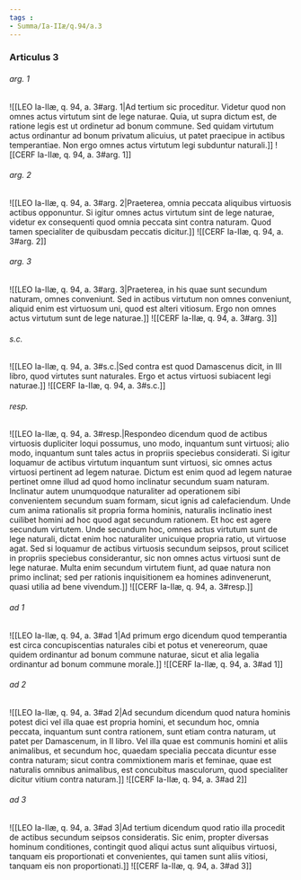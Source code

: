 ```yaml
---
tags : 
- Summa/Ia-IIæ/q.94/a.3
---
```


### Articulus 3

###### arg. 1
![[LEO Ia-IIæ, q. 94, a. 3#arg. 1|Ad tertium sic proceditur. Videtur quod non omnes actus virtutum sint de lege naturae. Quia, ut supra dictum est, de ratione legis est ut ordinetur ad bonum commune. Sed quidam virtutum actus ordinantur ad bonum privatum alicuius, ut patet praecipue in actibus temperantiae. Non ergo omnes actus virtutum legi subduntur naturali.]]
![[CERF Ia-IIæ, q. 94, a. 3#arg. 1]]

###### arg. 2
![[LEO Ia-IIæ, q. 94, a. 3#arg. 2|Praeterea, omnia peccata aliquibus virtuosis actibus opponuntur. Si igitur omnes actus virtutum sint de lege naturae, videtur ex consequenti quod omnia peccata sint contra naturam. Quod tamen specialiter de quibusdam peccatis dicitur.]]
![[CERF Ia-IIæ, q. 94, a. 3#arg. 2]]

###### arg. 3
![[LEO Ia-IIæ, q. 94, a. 3#arg. 3|Praeterea, in his quae sunt secundum naturam, omnes conveniunt. Sed in actibus virtutum non omnes conveniunt, aliquid enim est virtuosum uni, quod est alteri vitiosum. Ergo non omnes actus virtutum sunt de lege naturae.]]
![[CERF Ia-IIæ, q. 94, a. 3#arg. 3]]

###### s.c.
![[LEO Ia-IIæ, q. 94, a. 3#s.c.|Sed contra est quod Damascenus dicit, in III libro, quod virtutes sunt naturales. Ergo et actus virtuosi subiacent legi naturae.]]
![[CERF Ia-IIæ, q. 94, a. 3#s.c.]]

###### resp.
![[LEO Ia-IIæ, q. 94, a. 3#resp.|Respondeo dicendum quod de actibus virtuosis dupliciter loqui possumus, uno modo, inquantum sunt virtuosi; alio modo, inquantum sunt tales actus in propriis speciebus considerati. Si igitur loquamur de actibus virtutum inquantum sunt virtuosi, sic omnes actus virtuosi pertinent ad legem naturae. Dictum est enim quod ad legem naturae pertinet omne illud ad quod homo inclinatur secundum suam naturam. Inclinatur autem unumquodque naturaliter ad operationem sibi convenientem secundum suam formam, sicut ignis ad calefaciendum. Unde cum anima rationalis sit propria forma hominis, naturalis inclinatio inest cuilibet homini ad hoc quod agat secundum rationem. Et hoc est agere secundum virtutem. Unde secundum hoc, omnes actus virtutum sunt de lege naturali, dictat enim hoc naturaliter unicuique propria ratio, ut virtuose agat. Sed si loquamur de actibus virtuosis secundum seipsos, prout scilicet in propriis speciebus considerantur, sic non omnes actus virtuosi sunt de lege naturae. Multa enim secundum virtutem fiunt, ad quae natura non primo inclinat; sed per rationis inquisitionem ea homines adinvenerunt, quasi utilia ad bene vivendum.]]
![[CERF Ia-IIæ, q. 94, a. 3#resp.]]

###### ad 1
![[LEO Ia-IIæ, q. 94, a. 3#ad 1|Ad primum ergo dicendum quod temperantia est circa concupiscentias naturales cibi et potus et venereorum, quae quidem ordinantur ad bonum commune naturae, sicut et alia legalia ordinantur ad bonum commune morale.]]
![[CERF Ia-IIæ, q. 94, a. 3#ad 1]]

###### ad 2
![[LEO Ia-IIæ, q. 94, a. 3#ad 2|Ad secundum dicendum quod natura hominis potest dici vel illa quae est propria homini, et secundum hoc, omnia peccata, inquantum sunt contra rationem, sunt etiam contra naturam, ut patet per Damascenum, in II libro. Vel illa quae est communis homini et aliis animalibus, et secundum hoc, quaedam specialia peccata dicuntur esse contra naturam; sicut contra commixtionem maris et feminae, quae est naturalis omnibus animalibus, est concubitus masculorum, quod specialiter dicitur vitium contra naturam.]]
![[CERF Ia-IIæ, q. 94, a. 3#ad 2]]

###### ad 3
![[LEO Ia-IIæ, q. 94, a. 3#ad 3|Ad tertium dicendum quod ratio illa procedit de actibus secundum seipsos consideratis. Sic enim, propter diversas hominum conditiones, contingit quod aliqui actus sunt aliquibus virtuosi, tanquam eis proportionati et convenientes, qui tamen sunt aliis vitiosi, tanquam eis non proportionati.]]
![[CERF Ia-IIæ, q. 94, a. 3#ad 3]]

